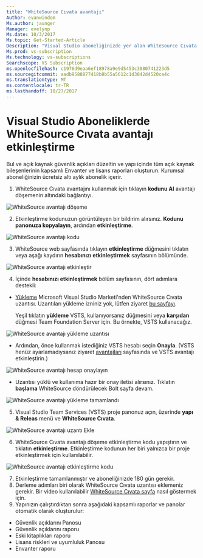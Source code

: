 ```yaml
---
title: "WhiteSource Cıvata avantajı"
Author: evanwindom
Ms.author: jaunger
Manager: evelynp
Ms.date: 10/3/2017
Ms.topic: Get-Started-Article
Description: "Visual Studio aboneliğinizde yer alan WhiteSource Cıvata abonelik etkinleştirme konusunda bilgi edinin."
Ms.prod: vs-subscription
Ms.technology: vs-subscriptions
Searchscope: VS Subscription
ms.openlocfilehash: c1976d9eaa6ef18978a9e9d5453c3080741223d5
ms.sourcegitcommit: aadb9588877418b8b55a5612c1d3842d4520ca4c
ms.translationtype: MT
ms.contentlocale: tr-TR
ms.lasthandoff: 10/27/2017
---
```

#  <a name="activating-the-whitesource-bolt-benefit-in-visual-studio-subscriptions"></a>Visual Studio Aboneliklerde WhiteSource Cıvata avantajı etkinleştirme

Bul ve açık kaynak güvenlik açıkları düzeltin ve yapı içinde tüm açık kaynak bileşenlerinin kapsamlı Envanter ve lisans raporları oluşturun.  Kurumsal aboneliğinizin ücretsiz altı aylık abonelik içerir. 

1.  WhiteSource Cıvata avantajını kullanmak için tıklayın **kodunu Al** avantajı döşemenin altındaki bağlantıyı.    

![WhiteSource avantajı döşeme](_img\vs-whitesource\vs-whitesource-tile.png)

2.  Etkinleştirme kodunuzun görüntüleyen bir bildirim alırsınız.  **Kodunu panonuza kopyalayın**, ardından **etkinleştirme**. 

![WhiteSource avantajı kodu ](_img\vs-whitesource\vs-whitesource-code.png)

3.  WhiteSource web sayfasında tıklayın **etkinleştirme** düğmesini tıklatın veya aşağı kaydırın **hesabınızı etkinleştirmek** sayfasının bölümünde.  

![WhiteSource avantajı etkinleştir](_img\vs-whitesource\vs-whitesource-activate-page-cropped.png)

4.  İçinde **hesabınızı etkinleştirmek** bölüm sayfasının, dört adımlara destekli:
- [Yükleme](https://marketplace.visualstudio.com/items?itemName=whitesource.ws-bolt) Microsoft Visual Studio Marketi'nden WhiteSource Cıvata uzantısı. Uzantıları yükleme izniniz yok, lütfen ziyaret [bu sayfayı](https://www.visualstudio.com/en-us/docs/marketplace/get-vsts-extensions#request).

    Yeşil tıklatın **yükleme** VSTS, kullanıyorsanız düğmesini veya **karşıdan** düğmesi Team Foundation Server için.  Bu örnekte, VSTS kullanacağız. 

![WhiteSource avantajı yükleme uzantısı](_img\vs-whitesource\vs-whitesource-download-install.png)

- Ardından, önce kullanmak istediğiniz VSTS hesabı seçin **Onayla**.  (VSTS henüz ayarlamadıysanız ziyaret [avantajları](https://my.visualstudio.com/benefits) sayfasında ve VSTS avantajı etkinleştirin.)

![WhiteSource avantajı hesap onaylayın](_img\vs-whitesource\vs-whitesource-confirm-account.png)

- Uzantısı yüklü ve kullanıma hazır bir onay iletisi alırsınız.  Tıklatın **başlama** WhiteSource döndürülecek Bolt sayfa devam.  

![WhiteSource avantajı yükleme tamamlandı](_img\vs-whitesource\vs-whitesource-install-complete.png)

5.  Visual Studio Team Services (VSTS) proje panonuz açın, üzerinde **yapı & Releas** menü ve **WhiteSource Cıvata**.

![WhiteSource avantajı uzantı Ekle](_img\vs-whitesource\vs-whitesource-installed-cropped.png)

6. WhiteSource Cıvata avantajı döşeme etkinleştirme kodu yapıştırın ve tıklatın **etkinleştirme**. Etkinleştirme kodunun her biri yalnızca bir proje etkinleştirmek için kullanılabilir. 

![WhiteSource avantajı etkinleştirme kodu](_img\vs-whitesource\vs-whitesource-activate-code-cropped.png)

7.  Etkinleştirme tamamlanmıştır ve aboneliğinizde 180 gün gerekir. 
8.  Derleme adımları biri olarak WhiteSource Cıvata uzantısı eklemeniz gerekir.  Bir video kullanılabilir [WhiteSource Cıvata sayfa](https://www.whitesourcesoftware.com/whitesource_bolt_visualstudio_2017/#activate) nasıl göstermek için.  
9. Yapınızın çalıştırdıktan sonra aşağıdaki kapsamlı raporlar ve panolar otomatik olarak oluşturulur:
- Güvenlik açıklarını Panosu
- Güvenlik açıklarını raporu
- Eski kitaplıkları raporu
- Lisans riskleri ve uyumluluk Panosu
- Envanter raporu
